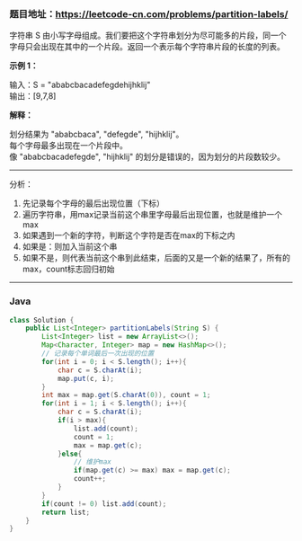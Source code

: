 ### 题目地址：https://leetcode-cn.com/problems/partition-labels/

字符串 S 由小写字母组成。我们要把这个字符串划分为尽可能多的片段，同一个字母只会出现在其中的一个片段。返回一个表示每个字符串片段的长度的列表。

**示例 1：**

输入：S = "ababcbacadefegdehijhklij"<br>
输出：[9,7,8]<br>

**解释：**

划分结果为 "ababcbaca", "defegde", "hijhklij"。<br>
每个字母最多出现在一个片段中。<br>
像 "ababcbacadefegde", "hijhklij" 的划分是错误的，因为划分的片段数较少。

---

分析：
1. 先记录每个字母的最后出现位置（下标）
2. 遍历字符串，用max记录当前这个串里字母最后出现位置，也就是维护一个max
3. 如果遇到一个新的字符，判断这个字符是否在max的下标之内
4. 如果是：则加入当前这个串
5. 如果不是，则代表当前这个串到此结束，后面的又是一个新的结果了，所有的max，count标志回归初始

---

### Java
``` java
class Solution {
    public List<Integer> partitionLabels(String S) {
        List<Integer> list = new ArrayList<>();
        Map<Character, Integer> map = new HashMap<>();
        // 记录每个单词最后一次出现的位置
        for(int i = 0; i < S.length(); i++){
            char c = S.charAt(i);
            map.put(c, i);
        }
        int max = map.get(S.charAt(0)), count = 1;
        for(int i = 1; i < S.length(); i++){
            char c = S.charAt(i);
            if(i > max){
                list.add(count);
                count = 1;
                max = map.get(c);
            }else{
                // 维护max
                if(map.get(c) >= max) max = map.get(c);
                count++;
            }
        }
        if(count != 0) list.add(count);
        return list;
    }
}
```
